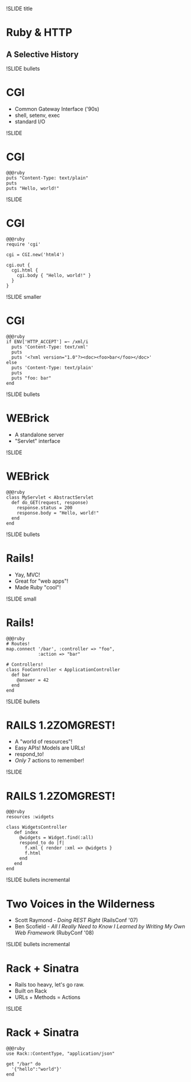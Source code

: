 !SLIDE title

# Ruby & HTTP
## A Selective History

!SLIDE bullets

# CGI

* Common Gateway Interface ('90s)
* shell, setenv, exec
* standard I/O

!SLIDE

# CGI

    @@@ruby
    puts "Content-Type: text/plain"
    puts
    puts "Hello, world!"

!SLIDE

# CGI

    @@@ruby
    require 'cgi'

    cgi = CGI.new('html4')

    cgi.out {
      cgi.html {
        cgi.body { "Hello, world!" }
      }
    }

!SLIDE smaller

# CGI

    @@@ruby
    if ENV['HTTP_ACCEPT'] =~ /xml/i
      puts 'Content-Type: text/xml'
      puts
      puts '<?xml version="1.0"?><doc><foo>bar</foo></doc>'
    else
      puts 'Content-Type: text/plain'
      puts
      puts "foo: bar"
    end

!SLIDE bullets

# WEBrick

* A standalone server
* "Servlet" interface

!SLIDE

# WEBrick

    @@@ruby
    class MyServlet < AbstractServlet
      def do_GET(request, response)
        response.status = 200
        response.body = "Hello, world!"
      end
    end

!SLIDE bullets

# Rails!

* Yay, MVC!
* Great for "web apps"!
* Made Ruby "cool"!

!SLIDE small

# Rails!

    @@@ruby
    # Routes!
    map.connect '/bar', :controller => "foo", 
                :action => "bar"
    
    # Controllers!
    class FooController < ApplicationController
      def bar
        @answer = 42
      end
    end

!SLIDE bullets

# RAILS 1.2ZOMGREST!

* A "world of resources"!
* Easy APIs! Models are URLs!
* respond_to!
* *Only* 7 actions to remember!

!SLIDE

# RAILS 1.2ZOMGREST!

    @@@ruby
    resources :widgets
    
    class WidgetsController
       def index
         @widgets = Widget.find(:all)
         respond_to do |f|
           f.xml { render :xml => @widgets }
           f.html
         end
       end  
    end

!SLIDE bullets incremental

# Two Voices in the Wilderness

* Scott Raymond - *Doing REST Right* (RailsConf '07)
* Ben Scofield - *All I Really Need to Know I Learned by Writing My
  Own Web Framework* (RubyConf '08)

!SLIDE bullets incremental

# Rack + Sinatra

* Rails too heavy, let's go raw.
* Built on Rack
* URLs + Methods = Actions

!SLIDE

# Rack + Sinatra

    @@@ruby
    use Rack::ContentType, "application/json"
     
    get "/bar" do
      '{"hello":"world"}'
    end
